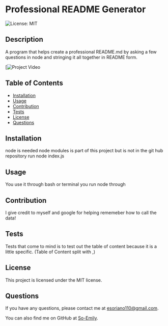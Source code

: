 # Professional README Generator
![License: MIT](https://img.shields.io/badge/License-MIT-yellow.svg)

## Description
A program that helps create a professional README.md by asking a few questions in node and stringing it all together in README form.

[![Project Video](https://drive.google.com/file/d/1V26fndBt-LewVXgicdoud-w4gj71l6ZZ/view?usp=sharing)

## Table of Contents
- [Installation](#installation)
- [Usage](#usage)
- [Contribution](#contribution)
- [Tests](#tests)
- [License](#license)
- [Questions](#questions)

## Installation
node is needed
node modules is part of this project but is not in the git hub repository
run node index.js


## Usage
You use it through bash or terminal you run node through

## Contribution
I give credit to myself and google for helping rememeber how to call the data!

## Tests
Tests that come to mind is to test out the table of content because it is a little specific.
(Table of Content split with ,)

## License
This project is licensed under the MIT license.

## Questions
If you have any questions, please contact me at [esoriano110@gmail.com](mailto:esoriano110@gmail.com). 

You can also find me on GitHub at [So-Emily](https://github.com/So-Emily).
